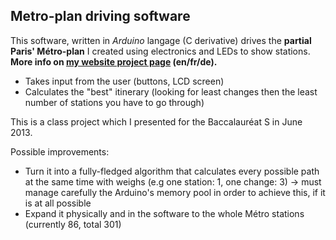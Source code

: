 Metro-plan driving software
---------------------------

This software, written in *Arduino* langage (C derivative) drives the **partial Paris' Métro-plan** I created using electronics and LEDs to show stations.<br/>
**More info on [my website project page](http://adrientetar.legtux.fr/projects_en.php#arduino) (en/fr/de).**

  - Takes input from the user (buttons, LCD screen)
  - Calculates the "best" itinerary (looking for least changes then the least number of stations you have to go through)

This is a class project which I presented for the Baccalauréat S in June 2013.

Possible improvements:

  - Turn it into a fully-fledged algorithm that calculates every possible path at the same time with weighs (e.g one station: 1, one change: 3) → must manage carefully the Arduino's memory pool in order to achieve this, if it is at all possible
  - Expand it physically and in the software to the whole Métro stations (currently 86, total 301)
